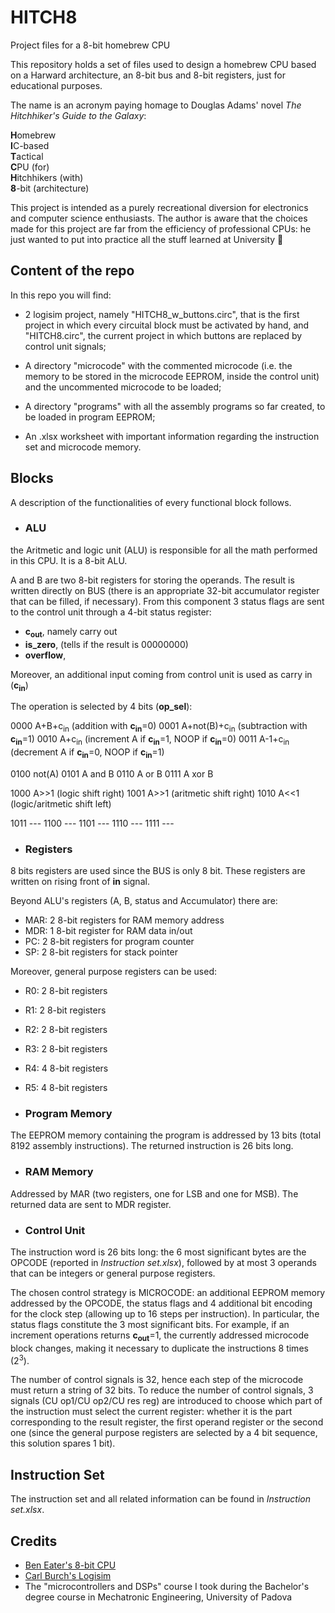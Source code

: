 # HITCH8
Project files for a 8-bit homebrew CPU

This repository holds a set of files used to design a homebrew CPU based on a Harward architecture, an 8-bit bus and 8-bit registers, just for educational purposes.

The name is an acronym paying homage to Douglas Adams' novel _The Hitchhiker's Guide to the Galaxy_:

**H**omebrew\
**I**C-based\
**T**actical\
**C**PU (for)\
**H**itchhikers (with)\
**8**-bit (architecture)

This project is intended as a purely recreational diversion for electronics and computer science enthusiasts. The author is aware that the choices made for this project are far from the efficiency of professional CPUs: he just wanted to put into practice all the stuff learned at University :slightly_smiling_face:

## Content of the repo

In this repo you will find:

- 2 logisim project, namely "HITCH8_w_buttons.circ", that is the first project in which every circuital block must be activated by hand, and "HITCH8.circ", the current project in which buttons are replaced by control unit signals;

- A directory "microcode" with the commented microcode (i.e. the memory to be stored in the microcode EEPROM, inside the control unit) and the uncommented microcode to be loaded;

- A directory "programs" with all the assembly programs so far created, to be loaded in program EEPROM;

- An .xlsx worksheet with important information regarding the instruction set and microcode memory.

## Blocks

A description of the functionalities of every functional block follows.

- ### ALU

the Aritmetic and logic unit (ALU) is responsible for all the math performed in this CPU. It is a 8-bit ALU.

A and B are two 8-bit registers for storing the operands. The result is written directly on BUS (there is an appropriate 32-bit accumulator register that can be filled, if necessary). From this component 3 status flags are sent to the control unit through a 4-bit status register:

- **c<sub>out</sub>**, namely carry out
- **is_zero**, (tells if the result is 00000000)
- **overflow**,

Moreover, an additional input coming from control unit is used as carry in (**c<sub>in</sub>**)

The operation is selected by 4 bits (**op_sel**):

0000 A+B+c<sub>in</sub>        (addition with **c<sub>in</sub>**=0)
0001 A+not(B)+c<sub>in</sub>   (subtraction with **c<sub>in</sub>**=1)
0010 A+c<sub>in</sub>          (increment A if **c<sub>in</sub>**=1, NOOP if **c<sub>in</sub>**=0)
0011 A-1+c<sub>in</sub>        (decrement A if **c<sub>in</sub>**=0, NOOP if **c<sub>in</sub>**=1)

0100 not(A)
0101 A and B
0110 A or B
0111 A xor B

1000 A>>1            (logic shift right)
1001 A>>1            (aritmetic shift right)
1010 A<<1            (logic/aritmetic shift left)

1011 ---
1100 ---
1101 ---
1110 ---
1111 ---

- ### Registers

8 bits registers are used since the BUS is only 8 bit. These registers are written on rising front of **in** signal.

Beyond ALU's registers (A, B, status and Accumulator) there are:

- MAR: 2 8-bit registers for RAM memory address
- MDR: 1 8-bit register for RAM data in/out
- PC: 2 8-bit registers for program counter
- SP: 2 8-bit registers for stack pointer

Moreover, general purpose registers can be used:

- R0: 2 8-bit registers
- R1: 2 8-bit registers
- R2: 2 8-bit registers
- R3: 2 8-bit registers
- R4: 4 8-bit registers
- R5: 4 8-bit registers

- ### Program Memory

The EEPROM memory containing the program is addressed by 13 bits (total 8192 assembly instructions). The returned instruction is 26 bits long.

- ### RAM Memory

Addressed by MAR (two registers, one for LSB and one for MSB). The returned data are sent to MDR register.

- ### Control Unit

The instruction word is 26 bits long: the 6 most significant bytes are the OPCODE (reported in _Instruction set.xlsx_), followed by at most 3 operands that can be integers or general purpose registers.

The chosen control strategy is MICROCODE: an additional EEPROM memory addressed by the OPCODE, the status flags and 4 additional bit encoding for the clock step (allowing up to 16 steps per instruction). In particular, the status flags constitute the 3 most significant bits. For example, if an increment operations returns **c<sub>out</sub>**=1, the currently addressed microcode block changes, making it necessary to duplicate the instructions 8 times (2<sup>3</sup>).

The number of control signals is 32, hence each step of the microcode must return a string of 32 bits. To reduce the number of control signals, 3 signals (CU op1/CU op2/CU res reg) are introduced to choose which part of the instruction must select the current register: whether it is the part corresponding to the result register, the first operand register or the second one (since the general purpose registers are selected by a 4 bit sequence, this solution spares 1 bit).

## Instruction Set

The instruction set and all related information can be found in _Instruction set.xlsx_.

## Credits

 - [Ben Eater's 8-bit CPU](https://eater.net/) 
 - [Carl Burch's Logisim](https://sourceforge.net/projects/circuit/)
 - The "microcontrollers and DSPs" course I took during the Bachelor's degree course in Mechatronic Engineering, University of Padova


